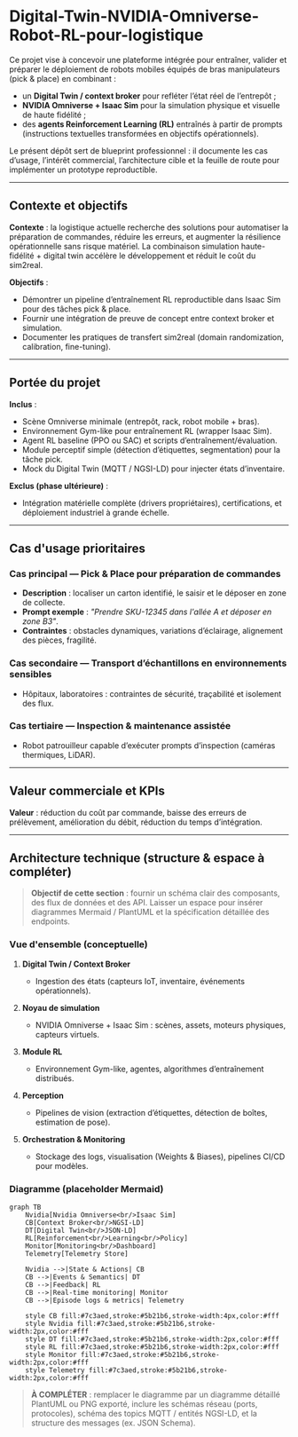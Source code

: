 # Digital-Twin-NVIDIA-Omniverse-Robot-RL-pour-logistique

Ce projet vise à concevoir une plateforme intégrée pour entraîner, valider et préparer le déploiement de robots mobiles équipés de bras manipulateurs (pick & place) en combinant :

* un **Digital Twin / context broker** pour refléter l’état réel de l’entrepôt ;
* **NVIDIA Omniverse + Isaac Sim** pour la simulation physique et visuelle de haute fidélité ;
* des **agents Reinforcement Learning (RL)** entraînés à partir de prompts (instructions textuelles transformées en objectifs opérationnels).

Le présent dépôt sert de blueprint professionnel : il documente les cas d’usage, l’intérêt commercial, l’architecture cible et la feuille de route pour implémenter un prototype reproductible.

---

## Contexte et objectifs

**Contexte** : la logistique actuelle recherche des solutions pour automatiser la préparation de commandes, réduire les erreurs, et augmenter la résilience opérationnelle sans risque matériel. La combinaison simulation haute-fidélité + digital twin accélère le développement et réduit le coût du sim2real.

**Objectifs** :

* Démontrer un pipeline d’entraînement RL reproductible dans Isaac Sim pour des tâches pick & place.
* Fournir une intégration de preuve de concept entre context broker et simulation.
* Documenter les pratiques de transfert sim2real (domain randomization, calibration, fine-tuning).

---

## Portée du projet

**Inclus** :

* Scène Omniverse minimale (entrepôt, rack, robot mobile + bras).
* Environnement Gym-like pour entraînement RL (wrapper Isaac Sim).
* Agent RL baseline (PPO ou SAC) et scripts d’entraînement/évaluation.
* Module perceptif simple (détection d’étiquettes, segmentation) pour la tâche pick.
* Mock du Digital Twin (MQTT / NGSI-LD) pour injecter états d’inventaire.

**Exclus (phase ultérieure)** :

* Intégration matérielle complète (drivers propriétaires), certifications, et déploiement industriel à grande échelle.

---

## Cas d'usage prioritaires

### Cas principal — Pick & Place pour préparation de commandes

* **Description** : localiser un carton identifié, le saisir et le déposer en zone de collecte.
* **Prompt exemple** : *"Prendre SKU-12345 dans l'allée A et déposer en zone B3"*.
* **Contraintes** : obstacles dynamiques, variations d’éclairage, alignement des pièces, fragilité.

### Cas secondaire — Transport d’échantillons en environnements sensibles

* Hôpitaux, laboratoires : contraintes de sécurité, traçabilité et isolement des flux.

### Cas tertiaire — Inspection & maintenance assistée

* Robot patrouilleur capable d’exécuter prompts d’inspection (caméras thermiques, LiDAR).

---

## Valeur commerciale et KPIs

**Valeur** : réduction du coût par commande, baisse des erreurs de prélèvement, amélioration du débit, réduction du temps d’intégration.


---

## Architecture technique (structure & espace à compléter)

> **Objectif de cette section** : fournir un schéma clair des composants, des flux de données et des API. Laisser un espace pour insérer diagrammes Mermaid / PlantUML et la spécification détaillée des endpoints.

### Vue d'ensemble (conceptuelle)

1. **Digital Twin / Context Broker**

   * Ingestion des états (capteurs IoT, inventaire, événements opérationnels).
2. **Noyau de simulation**

   * NVIDIA Omniverse + Isaac Sim : scènes, assets, moteurs physiques, capteurs virtuels.
3. **Module RL**

   * Environnement Gym-like, agentes, algorithmes d’entraînement distribués.
4. **Perception**

   * Pipelines de vision (extraction d’étiquettes, détection de boîtes, estimation de pose).
5. **Orchestration & Monitoring**

   * Stockage des logs, visualisation (Weights & Biases), pipelines CI/CD pour modèles.

### Diagramme (placeholder Mermaid)

```mermaid
graph TB
    Nvidia[Nvidia Omniverse<br/>Isaac Sim]
    CB[Context Broker<br/>NGSI-LD]
    DT[Digital Twin<br/>JSON-LD]
    RL[Reinforcement<br/>Learning<br/>Policy]
    Monitor[Monitoring<br/>Dashboard]
    Telemetry[Telemetry Store]
    
    Nvidia -->|State & Actions| CB
    CB -->|Events & Semantics| DT
    CB -->|Feedback| RL
    CB -->|Real-time monitoring| Monitor
    CB -->|Episode logs & metrics| Telemetry
    
    style CB fill:#7c3aed,stroke:#5b21b6,stroke-width:4px,color:#fff
    style Nvidia fill:#7c3aed,stroke:#5b21b6,stroke-width:2px,color:#fff
    style DT fill:#7c3aed,stroke:#5b21b6,stroke-width:2px,color:#fff
    style RL fill:#7c3aed,stroke:#5b21b6,stroke-width:2px,color:#fff
    style Monitor fill:#7c3aed,stroke:#5b21b6,stroke-width:2px,color:#fff
    style Telemetry fill:#7c3aed,stroke:#5b21b6,stroke-width:2px,color:#fff
```

> **À COMPLÉTER** : remplacer le diagramme par un diagramme détaillé PlantUML ou PNG exporté, inclure les schémas réseau (ports, protocoles), schéma des topics MQTT / entités NGSI-LD, et la structure des messages (ex. JSON Schema).

